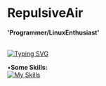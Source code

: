 #  RepulsiveAir
**'Programmer/LinuxEnthusiast'**



<br>
<a href="https://git.io/typing-svg"><img src="https://readme-typing-svg.demolab.com?font=JetBrainsMono+Nerd+Font&weight=900&size=33&pause=1000&random=false&width=435&lines=I+use+arch+btw" alt="Typing SVG" /></a>

<br>

•**Some Skills:**
<br>
[![My Skills](https://skillicons.dev/icons?i=linux,arch,python,c,rust,discord,vim,neovim,gmail,github,zsh)](https://skillicons.dev)
<br>



